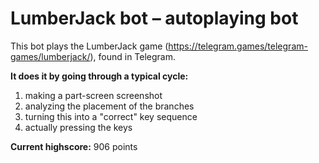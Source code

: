 # LumberJack bot – autoplaying bot

This bot plays the LumberJack game (https://telegram.games/telegram-games/lumberjack/), found in Telegram.

**It does it by going through a typical cycle:**
1. making a part-screen screenshot
2. analyzing the placement of the branches
3. turning this into a "correct" key sequence
4. actually pressing the keys

**Current highscore:** 906 points
